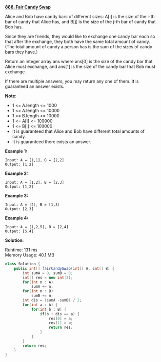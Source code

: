 **[888. Fair Candy Swap](https://leetcode.com/problems/fair-candy-swap/)**

Alice and Bob have candy bars of different sizes: A[i] is the size of the i-th bar of candy that Alice has, and B[j] is the size of the j-th bar of candy that Bob has.

Since they are friends, they would like to exchange one candy bar each so that after the exchange, they both have the same total amount of candy.  (The total amount of candy a person has is the sum of the sizes of candy bars they have.)

Return an integer array ans where ans[0] is the size of the candy bar that Alice must exchange, and ans[1] is the size of the candy bar that Bob must exchange.

If there are multiple answers, you may return any one of them.  It is guaranteed an answer exists.

**Note:**

* 1 <= A.length <= 1000
* 1 <= A.length <= 10000
* 1 <= B.length <= 10000
* 1 <= A[i] <= 100000
* 1 <= B[i] <= 100000
* It is guaranteed that Alice and Bob have different total amounts of candy.
* It is guaranteed there exists an answer.

**Example 1:**

```
Input: A = [1,1], B = [2,2]
Output: [1,2]
```

**Example 2:**

```
Input: A = [1,2], B = [2,3]
Output: [1,2]
```

**Example 3:**

```
Input: A = [2], B = [1,3]
Output: [2,3]
```

**Example 4:**

```
Input: A = [1,2,5], B = [2,4]
Output: [5,4]
```

**Solution:**

Runtime: 131 ms<br/>
Memory Usage: 40.1 MB

```java
class Solution {
    public int[] fairCandySwap(int[] A, int[] B) {
        int sumA = 0, sumB = 0;
        int[] res = new int[2];
        for(int n : A)
            sumA += n;
        for(int n : B)
            sumB += n;
        int dis = (sumA -sumB) / 2;
        for(int a : A) {
            for(int b : B) {
                if(b + dis == a) {
                    res[0] = a;
                    res[1] = b;
                    return res;
                }
            }
        }
        return res;
    }
}
```